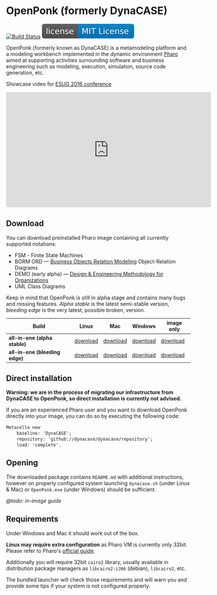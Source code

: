 # OpenPonk (formerly DynaCASE)

[![Build Status](https://travis-ci.org/dynacase/dynacase.svg?branch=master)](https://travis-ci.org/dynacase/dynacase) ![](license.svg)

OpenPonk (formerly known as DynaCASE) is a metamodeling platform and a modeling workbench implemented in the dynamic environment [Pharo](https://pharo.org) aimed at supporting activities surrounding software and business engineering such as modeling, execution, simulation, source code generation, etc.

Showcase video for [ESUG 2016 conference](http://esug.org/wiki/pier/About)

<iframe width="560" height="315" src="https://www.youtube.com/embed/_gQgXdJyr-0" frameborder="0" allowfullscreen></iframe>

## Download

You can download preinstalled Pharo image containing all currently supported notations:

* FSM - Finite State Machines
* BORM ORD — [Business Objects Relation Modeling](http://ccmi.fit.cvut.cz/methodologies/borm/) Object-Relation Diagrams
* DEMO (early alpha) — [Design & Engineering Methodology for Organizations](http://ccmi.fit.cvut.cz/methodologies/demo/)
* UML Class Diagrams

Keep in mind that OpenPonk is still in alpha stage and contains many bugs and missing features.
*Alpha stable* is the latest semi-stable version, *bleeding edge* is the very latest, possible broken, version.

[//]: # (http://openponk.ccmi.fit.cvut.cz/builds/all-in-one/openponk-image-latest.zip)

| Build | Linux <i class="fa fa-linux"></i> | Mac <i class="fa fa-apple"></i> | Windows <i class="fa fa-windows"></i> | image only <i class="fa fa-code"></i> |
| -- | -- | -- | -- | -- |
| **all-in-one (alpha stable)** | [download](http://dynacase.ccmi.fit.cvut.cz/builds/all-in-one/dynacase-linux-latest.zip) | [download](http://dynacase.ccmi.fit.cvut.cz/builds/all-in-one/dynacase-mac-latest.zip) | [download](http://dynacase.ccmi.fit.cvut.cz/builds/all-in-one/dynacase-win-latest.zip) | [download](http://dynacase.ccmi.fit.cvut.cz/builds/all-in-one/dynacase-image-latest.zip) |
| **all-in-one (bleeding edge)** | [download](http://dynacase.ccmi.fit.cvut.cz/builds/all-in-one/dynacase-linux-bleedingEdge.zip) | [download](http://dynacase.ccmi.fit.cvut.cz/builds/all-in-one/dynacase-mac-bleedingEdge.zip) | [download](http://dynacase.ccmi.fit.cvut.cz/builds/all-in-one/dynacase-win-bleedingEdge.zip) | [download](http://dynacase.ccmi.fit.cvut.cz/builds/all-in-one/dynacase-image-bleedingEdge.zip) |

## Direct installation

**Warning: we are in the process of migrating our infrastructure from DynaCASE to OpenPonk, so direct installation is currently not advised.**

If you are an experienced Pharo user and you want to download OpenPonk directly into your image, you can do so by executing the following code:

```smalltalk
Metacello new
	baseline: 'DynaCASE';
	repository: 'github://dynacase/dynacase/repository';
	load: 'complete'.
```

## Opening

The downloaded package contains `README.md` with additional instructions, however on properly configured system launching `dynacase.sh` (under Linux & Mac) or `OpenPonk.exe` (under Windows) should be sufficient.

*@todo: in-image guide*

## Requirements

Under Windows and Mac it should work out of the box.

**Linux may require extra configuration** as Pharo VM is currently only 32bit. Please refer to Pharo's [official guide](http://pharo.org/gnu-linux-installation).

Additionally you will require 32bit `cairo2` library, usually available in distribution package managers as `libcairo2:i386` (debian), `libcairo2`, etc.

The bundled launcher will check those requirements and will warn you and provide some tips if your system is not configured properly.
